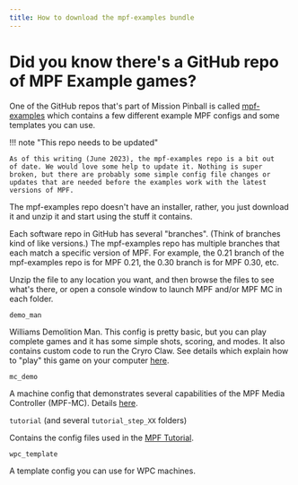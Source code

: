 ```yaml
---
title: How to download the mpf-examples bundle
---
```


# Did you know there's a GitHub repo of MPF Example games?

One of the GitHub repos that's part of Mission Pinball is called
[mpf-examples](https://github.com/missionpinball/mpf-examples) which
contains a few different example MPF configs and some templates you can
use.

!!! note "This repo needs to be updated"

    As of this writing (June 2023), the mpf-examples repo is a bit out
    of date. We would love some help to update it. Nothing is super
    broken, but there are probably some simple config file changes or
    updates that are needed before the examples work with the latest
    versions of MPF.

The mpf-examples repo doesn't have an installer, rather, you just
download it and unzip it and start using the stuff it contains.

Each software repo in GitHub has several "branches". (Think of
branches kind of like versions.) The mpf-examples repo has multiple
branches that each match a specific version of MPF. For example, the
0.21 branch of the mpf-examples repo is for MPF 0.21, the 0.30 branch is
for MPF 0.30, etc.

Unzip the file to any location you want, and then browse the files to
see what's there, or open a console window to launch MPF and/or MPF MC
in each folder.

`demo_man`

Williams Demolition Man. This config is pretty basic, but you can play
complete games and it has some simple shots, scoring, and modes. It
also contains custom code to run the Cryro Claw. See details which
explain how to "play" this game on your computer
[here](demo_man.md).

`mc_demo`

A machine config that demonstrates several capabilities of the MPF
Media Controller (MPF-MC). Details [here](mc_demo.md).

`tutorial` (and several `tutorial_step_XX` folders)

Contains the config files used in the [MPF Tutorial](../tutorial/index.md).

`wpc_template`

A template config you can use for WPC machines.
